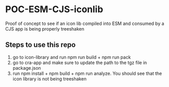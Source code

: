 # POC-ESM-CJS-iconlib
Proof of concept to see if an icon lib compiled into ESM and consumed by a CJS app is being properly treeshaken

## Steps to use this repo

1. go to icon-library and run npm run build + npm run pack
2. go to cra-app and make sure to update the path to the tgz file in package.json
3. run npm install + npm build + npm run analyze. You should see that the icon library is not being treeshaken